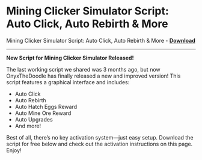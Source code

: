 <h1>Mining Clicker Simulator Script: Auto Click, Auto Rebirth &amp; More</h1>

Mining Clicker Simulator Script: Auto Click, Auto Rebirth &amp; More - **[Download](https://www.dlgram.com/public/files/api.php?shortened=uTYpKS)**


<hr>


**New Script for Mining Clicker Simulator Released!**  

The last working script we shared was 3 months ago, but now OnyxTheDoodle has finally released a new and improved version! This script features a graphical interface and includes:  

- Auto Click  
- Auto Rebirth  
- Auto Hatch Eggs Reward  
- Auto Mine Ore Reward  
- Auto Upgrades  
- And more!  

Best of all, there’s no key activation system—just easy setup. Download the script for free below and check out the activation instructions on this page. Enjoy!